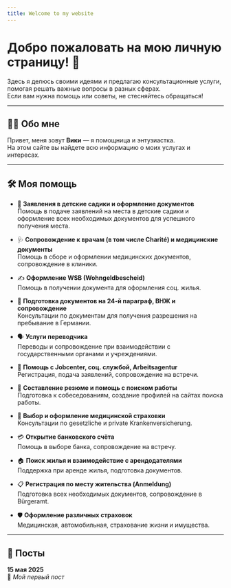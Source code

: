 ```yaml
---
title: Welcome to my website
---
```


# Добро пожаловать на мою личную страницу!  👋

Здесь я делюсь своими идеями и предлагаю консультационные услуги, помогая решать важные вопросы в разных сферах.  
Если вам нужна помощь или советы, не стесняйтесь обращаться!

---

## 👩‍💼 Обо мне

Привет, меня зовут **Вики** — я помощница и энтузиастка.  
На этом сайте вы найдете всю информацию о моих услугах и интересах.

---

## 🛠️ Моя помощь

- 📑 **Заявления в детские садики и оформление документов**  
  Помощь в подаче заявлений на места в детские садики и оформление всех необходимых документов для успешного получения места.

- 🩺 **Сопровождение к врачам (в том числе Charité) и медицинские документы**  
  Помощь в сборе и оформлении медицинских документов, сопровождение в клиники.

- ✍️ **Оформление WSB (Wohngeldbescheid)**  
  Помощь в получении документа для оформления соц. жилья.

- 📝 **Подготовка документов на 24-й параграф, ВНЖ и сопровождение**  
  Консультации по документам для получения разрешения на пребывание в Германии.

- 🗣️ **Услуги переводчика**  
  Переводы и сопровождение при взаимодействии с государственными органами и учреждениями.

- 📖 **Помощь с Jobcenter, соц. службой, Arbeitsagentur**  
  Регистрация, подача заявлений, сопровождение на встречи.

- 💼 **Составление резюме и помощь с поиском работы**  
  Подготовка к собеседованиям, создание профилей на сайтах поиска работы.

- 🏥 **Выбор и оформление медицинской страховки**  
  Консультации по gesetzliche и private Krankenversicherung.

- 💳 **Открытие банковского счёта**  
  Помощь в выборе банка, сопровождение на встречу.

- 🏠 **Поиск жилья и взаимодействие с арендодателями**  
  Поддержка при аренде жилья, подготовка документов.

- 📋 **Регистрация по месту жительства (Anmeldung)**  
  Подготовка всех необходимых документов, сопровождение в Bürgeramt.

- 🛡️ **Оформление различных страховок**  
  Медицинская, автомобильная, страхование жизни и имущества.

---

## 📝 Посты

**15 мая 2025**  
📌 _Мой первый пост_
